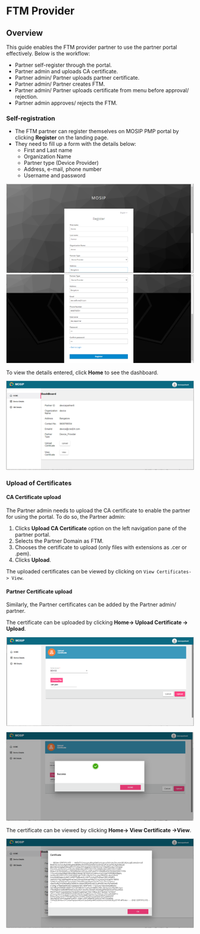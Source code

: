 # FTM Provider

## Overview
This guide enables the FTM provider partner to use the partner portal effectively. Below is the workflow:

*	Partner self-register through the portal.
*	Partner admin and uploads CA certificate.
*	Partner admin/ Partner uploads partner certificate.
*	Partner admin/ Partner creates FTM.
*	Partner admin/ Partner uploads certificate from menu before approval/ rejection.
*	Partner admin approves/ rejects the FTM.

### Self-registration

* The FTM partner can register themselves on MOSIP PMP portal by clicking **Register** on the landing page.
* They need to fill up a form with the details below:
    * First and Last name
    * Organization Name
    * Partner type (Device Provider)
    * Address, e-mail, phone number
    * Username and password

![](_images/device-partner-self-register1.PNG)  ![](_images/device-partner-self-register2.PNG)

To view the details entered, click **Home** to see the dashboard.

![](_images/device-partner-home-page.PNG)

### Upload of Certificates

#### CA Certificate upload

The Partner admin needs to upload the CA certificate to enable the partner for using the portal. To do so, the Partner admin:

1. Clicks **Upload CA Certificate** option on the left navigation pane of the partner portal.
2. Selects the Partner Domain as FTM.
3. Chooses the certificate to upload (only files with extensions as .cer or .pem).
4. Clicks **Upload**. 

The uploaded certificates can be viewed by clicking on `View Certificates-> View`.

#### Partner Certificate upload

Similarly, the Partner certificates can be added by the Partner admin/ partner.

The certificate can be uploaded by clicking **Home-> Upload Certificate -> Upload**.

![](_images/device-partner-upload-cert.PNG)

![](_images/device-partner-cert-upload-success.PNG)

The certificate can be viewed by clicking **Home-> View Certificate ->View**.

![](_images/device-partner-view-cert-page.PNG)

